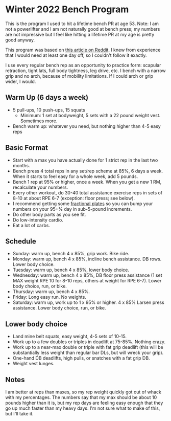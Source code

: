 # Winter 2022 Bench Program
This is the program I used to hit a lifetime bench PR at age 53. Note: I am not a powerlifter and I am not naturally good at bench press; my numbers are not impressive but I feel like hitting a lifetime PR at my age is pretty good anyway.

This program was based on [this article on Reddit](https://www.reddit.com/r/Fitness/comments/rkmv1r/overtrained_50_consecutive_days_of_benching/). I knew from experience that I would need at least one day off, so I couldn't follow it exactly.

I use every regular bench rep as an opportunity to practice form: scapular retraction, tight lats, full body tightness, leg drive, etc. I bench with a narrow grip and no arch, because of mobility limitations. If I could arch or grip wider, I would.

## Warm Up (6 days a week)
- 5 pull-ups, 10 push-ups, 15 squats
  - Minimum: 1 set at bodyweight, 5 sets with a 22 pound weight vest. Sometimes more.
- Bench warm up: whatever you need, but nothing higher than 4-5 easy reps

## Basic Format
- Start with a max you have actually done for 1 strict rep in the last two months.
- Bench press 4 total reps in any set/rep scheme at 85%, 6 days a week. When it starts to feel easy for a whole week, add 5 pounds. 
- Bench 1 rep at 95% or higher, once a week. When you get a new 1 RM, recalculate your numbers.
- Every other workout, do 30-40 total assistance exercise reps in sets of 8-10 at about RPE 6-7 (exception: floor press; see below).
- I recommend getting some [fractional plates](https://www.roguefitness.com/rogue-lb-fractional-plates) so you can bump your numbers on your 95+% day in sub-5-pound increments.
- Do other body parts as you see fit.
- Do low-intensity cardio.
- Eat a lot of carbs.

## Schedule
- Sunday: warm up, bench 4 x 85%, grip work. Bike ride.
- Monday: warm up, bench 4 x 85%, incline bench assistance. DB rows. Lower body choice.
- Tuesday: warm up, bench 4 x 85%, lower body choice.
- Wednesday: warm up, bench 4 x 85%, DB floor press assistance (1 set MAX weight RPE 10 for 8-10 reps, others at weight for RPE 6-7). Lower body choice, run, or bike.
- Thursday: warm up, bench 4 x 85%.
- Friday: Long easy run. No weights.
- Saturday: warm up, work up to 1 x 95% or higher. 4 x 85% Larsen press assistance. Lower body choice, run, or bike.

## Lower body choice
- Land mine belt squats, easy weight, 4-5 sets of 10-15.
- Work up to a few doubles or triples in deadlift at 75-85%. Nothing crazy.
- Work up to a near-max double or triple with fat grip deadlift (this will be substantially less weight than regular bar DLs, but will wreck your grip).
- One-hand DB deadlifts, high pulls, or snatches with a fat grip DB.
- Weight vest lunges.

## Notes
I am better at reps than maxes, so my rep weight quickly got out of whack with my percentages. The numbers say that my max should be about 10 pounds higher than it is, but my rep days are feeling easy enough that they go up much faster than my heavy days. I'm not sure what to make of this, but I'll take it.
